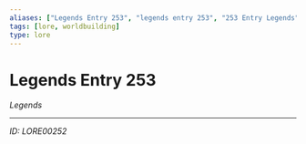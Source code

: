 ```yaml
---
aliases: ["Legends Entry 253", "legends entry 253", "253 Entry Legends"]
tags: [lore, worldbuilding]
type: lore
---
```


# Legends Entry 253

*Legends*

---
*ID: LORE00252*